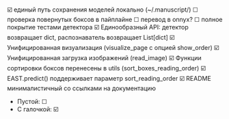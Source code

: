 ☑️ единый путь сохранения моделей локально (~/.manuscript/)
☐ проверка повернутых боксов в пайплайне
☐ перевод в onnyx?
☐ полное покрытие тестами детектора
☑️ Единообразный API: детектор возвращает dict, распознаватель возвращает List[dict]
☑️ Унифицированная визуализация (visualize_page с опцией show_order)
☑️ Унифицированная загрузка изображений (read_image)
☑️ Функции сортировки боксов перенесены в utils (sort_boxes_reading_order)
☑️ EAST.predict() поддерживает параметр sort_reading_order
☑️ README минималистичный со ссылками на документацию

- Пустой: ☐ 
- С галочкой: ☑️


